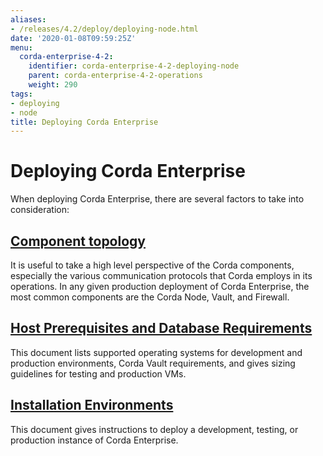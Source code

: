 ```yaml
---
aliases:
- /releases/4.2/deploy/deploying-node.html
date: '2020-01-08T09:59:25Z'
menu:
  corda-enterprise-4-2:
    identifier: corda-enterprise-4-2-deploying-node
    parent: corda-enterprise-4-2-operations
    weight: 290
tags:
- deploying
- node
title: Deploying Corda Enterprise
---
```



# Deploying Corda Enterprise

When deploying Corda Enterprise, there are several factors to take into consideration:


## [Component topology](component-topology.html)

It is useful to take a high level perspective of the Corda components, especially the various communication protocols that Corda employs in its operations. In any given production deployment of Corda Enterprise, the most common components are the Corda Node, Vault, and Firewall.


## [Host Prerequisites and Database Requirements](host-prereq.html)

This document lists supported operating systems for development and production environments, Corda Vault requirements, and gives sizing guidelines for testing and production VMs.


## [Installation Environments](ops-environment.html)

This document gives instructions to deploy a development, testing, or production instance of Corda Enterprise.



